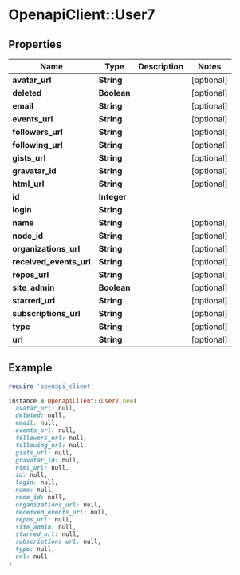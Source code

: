 # OpenapiClient::User7

## Properties

| Name | Type | Description | Notes |
| ---- | ---- | ----------- | ----- |
| **avatar_url** | **String** |  | [optional] |
| **deleted** | **Boolean** |  | [optional] |
| **email** | **String** |  | [optional] |
| **events_url** | **String** |  | [optional] |
| **followers_url** | **String** |  | [optional] |
| **following_url** | **String** |  | [optional] |
| **gists_url** | **String** |  | [optional] |
| **gravatar_id** | **String** |  | [optional] |
| **html_url** | **String** |  | [optional] |
| **id** | **Integer** |  |  |
| **login** | **String** |  |  |
| **name** | **String** |  | [optional] |
| **node_id** | **String** |  | [optional] |
| **organizations_url** | **String** |  | [optional] |
| **received_events_url** | **String** |  | [optional] |
| **repos_url** | **String** |  | [optional] |
| **site_admin** | **Boolean** |  | [optional] |
| **starred_url** | **String** |  | [optional] |
| **subscriptions_url** | **String** |  | [optional] |
| **type** | **String** |  | [optional] |
| **url** | **String** |  | [optional] |

## Example

```ruby
require 'openapi_client'

instance = OpenapiClient::User7.new(
  avatar_url: null,
  deleted: null,
  email: null,
  events_url: null,
  followers_url: null,
  following_url: null,
  gists_url: null,
  gravatar_id: null,
  html_url: null,
  id: null,
  login: null,
  name: null,
  node_id: null,
  organizations_url: null,
  received_events_url: null,
  repos_url: null,
  site_admin: null,
  starred_url: null,
  subscriptions_url: null,
  type: null,
  url: null
)
```

